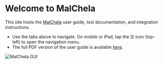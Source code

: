 # Welcome to MalChela

This site hosts the [MalChela](https://github.com/dwmetz/MalChela) user guide, tool documentation, and integration instructions.

- Use the tabs above to navigate. On mobile or iPad, tap the ☰ icon (top-left) to open the navigation menu.
- The full PDF version of the user guide is available [here](https://github.com/dwmetz/MalChela/blob/main/docs/MalChela_User_Guide.pdf).

![MalChela GUI](images/malchela.png)
